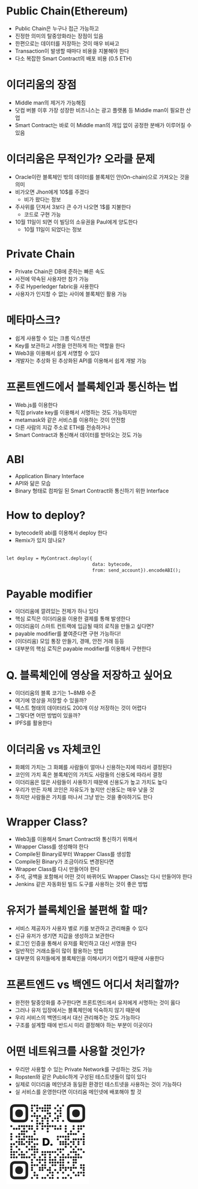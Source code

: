 # Public Chain(Ethereum)
- Public Chain은 누구나 접근 가능하고
- 진정한 의미의 탈중앙화라는 장점이 있음
- 한편으로는 데이터를 저장하는 것이 매우 비싸고
- Transaction이 발생할 때마다 비용을 지불해야 한다
- 다소 복잡한 Smart Contract의 배포 비용 (0.5 ETH)

# 이더리움의 장점
- Middle man의 제거가 가능해짐
- 닷컴 버블 이후 가장 성장한 비즈니스는 광고 플랫폼 등 Middle man이 필요한 산업
- Smart Contract는 바로 이 Middle man의 개입 없이 공정한 분배가 이루어질 수 있음

# 이더리움은 무적인가? 오라클 문제
- Oracle이란 블록체인 밖의 데이터를 블록체인 안(On-chain)으로 가져오는 것을 의미
- 비가오면 Jhon에게 10$를 주겠다
    - 비가 왔다는 정보
- 주사위를 던져서 3보다 큰 수가 나오면 1$를 지불한다
    -  코드로 구현 가능
- 10월 11일이 되면 이 빌딩의 소유권을 Paul에게 양도한다
    - 10월 11일이 되었다는 정보

# Private Chain
- Private Chain은 DB에 준하는 빠른 속도
- 사전에 약속된 사용자만 참가 가능
- 주로 Hyperledger fabric을 사용한다
- 사용자가 인지할 수 없는 사이에 블록체인 활용 가능

# 메타마스크?
- 쉽게 사용할 수 있는 크롬 익스텐션
- Key를 보관하고 서명을 안전하게 하는 역할을 한다
- Web3을 이용해서 쉽게 서명할 수 있다
- 개발자는 추상화 된 추상화된 API를 이용해서 쉽게 개발 가능

# 프론트엔드에서 블록체인과 통신하는 법
- Web.js를 이용한다
- 직접 private key를 이용해서 서명하는 것도 가능하지만
- metamask와 같은 서비스를 이용하는 것이 안전함
- 다른 사람의 지갑 주소로 ETH를 전송하거나
- Smart Contract과 통신해서 데이터를 받아오는 것도 가능

# ABI
- Application Binary Interface
- API와 닮은 모습
- Binary 형태로 컴파일 된 Smart Contract와 통신하기 위한 Interface

# How to deploy?
- bytecode와 abi를 이용해서 deploy 한다
- Remix가 있지 않나요?

``` const MyContract = new web3.eth.Contract(abi);

let deploy = MyContract.deploy({
                                data: bytecode, 
                                from: send_account}).encodeABI();
```

# Payable modifier
- 이더리움에 깔려있는 전제가 하나 있다
- 핵심 로직은 이더리움을 이용한 결제를 통해 발생한다
- 이더리움이 스마트 컨트랙에 입금될 때의 로직을 만들고 싶다면?
- payable modifier를 붙여준다면 구현 가능하다!
- (이더리움) 모임 통장 만들기, 경매, 안전 거래 등등
- 대부분의 핵심 로직은 payable modifier를 이용해서 구현한다

# Q. 블록체인에 영상을 저장하고 싶어요
- 이더리움의 블록 코기는 1~8MB 수준
- 여기에 영상을 저장할 수 있을까?
- 텍스트 형태의 데이터라도 200개 이상 저장하는 것이 어렵다
- 그렇다면 어떤 방법이 있을까?
- IPFS를 활용한다

# 이더리움 vs 자체코인
- 화폐의 가치는 그 화폐를 사람들이 얼마나 신용하는지에 따라서 결정된다
- 코인의 가치 혹은 블록체인의 가치도 사람들의 신용도에 따라서 결정
- 이더리움은 많은 사람들이 사용하기 때문에 신용도가 높고 가치도 높다
- 우리가 만든 자체 코인은 자유도가 높지만 신용도는 매우 낮을 것
- 하지만 사람들은 가치를 떠나서 그냥 받는 것을 좋아하기도 한다

# Wrapper Class?
- Web3j를 이용해서 Smart Contract와 통신하기 위해서
- Wrapper Class를 생성해야 한다
- Compile된 Binary로부터 Wrapper Class를 생성함
- Compile된 Binary가 조금이라도 변경된다면
- Wrapper Class를 다시 만들어야 한다
- 주석, 공백을 포함해서 어떤 것이 바뀌어도 Wrapper Class는 다시 만들어야 한다
- Jenkins 같은 자동화된 빌드 도구를 사용하는 것이 좋은 방법

# 유저가 블록체인을 불편해 할 때?
- 서비스 제공자가 사용자 별로 키를 보관하고 관리해줄 수 있다
- 신규 유저가 생기면 지갑을 생성하고 보관한다
- 로그인 인증을 통해서 유저를 확인하고 대신 서명을 한다
- 일반적인 거래소들이 많이 활용하는 방법
- 대부분의 유저들에게 블록체인을 이해시키기 어렵기 때문에 사용한다

# 프론트엔드 vs 백엔드 어디서 처리할까?
- 완전한 탈중앙화를 추구한다면 프론트엔드에서 유저에게 서명하는 것이 옳다
- 그러나 유저 입장에서는 블록체인에 익숙하지 않기 때문에
- 우리 서비스의 백엔드에서 대신 관리해주는 것도 가능하다
- 구조를 설계할 때에 반드시 미리 결정해야 하는 부분이 이곳이다

# 어떤 네트워크를 사용할 것인가?
- 우리만 사용할 수 있는 Private Network를 구성하는 것도 가능
- Ropsten와 같은 Public하게 구성된 테스트넷들이 많이 있다
- 실제로 이더리움 메인넷과 동일환 환경인 테스트넷을 사용하는 것이 가능하다
- 실 서비스를 운영한다면 이더리움 메인넷에 배포해야 할 것

![돈주세요](./QR-Code.png)